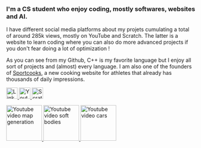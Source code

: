 ### I'm a CS student who enjoy coding, mostly softwares, websites and AI.
I have different social media platforms about my projets cumulating a total of around 285k views, mostly 
on YouTube and Scratch. The latter is a website to learn coding where you can also do more 
advanced projects if you don't fear doing a lot of optimization !

As you can see from my Github, C++ is my favorite language but I enjoy all sort of projects and (almost) every language.
I am also one of the founders of <a href="https://sportcooks.fr">Sportcooks</a>, a new cooking website for athletes that 
already has thousands of daily impressions.

<p align="left">
  <a href="https://www.linkedin.com/in/dorian-biagi/">
    <img src="https://img.shields.io/badge/LinkedIn-blue?style=for-the-badge&logo=linkedin&logoColor=white" alt="LinkedIn Badge" height="30px"/>
  </a>
  <a href="https://www.youtube.com/channel/UC2bqHEOtdeDQk3krOYv5ipQ">
    <img src="https://i.ibb.co/xF5m5bQ/youtube-140.png" alt="Youtube Badge" height="30px"/>
  </a>
  <a href="https://scratch.mit.edu/users/Dairop">
    <img src="https://i.ibb.co/SJhXdgF/scratch-265k.png" alt="Scratch Badge" height="30px"/>
  </a>
</p>

<p align="left">
    <a href="https://www.youtube.com/watch?v=m3RL3q7mTx0">
      <img src="https://i.ytimg.com/vi/m3RL3q7mTx0/maxresdefault.jpg" alt="Youtube video map generation" height="95px"/>
    </a>
    <a href="https://www.youtube.com/watch?v=KxlUuE6jKhM">
      <img src="https://i.ytimg.com/vi/KxlUuE6jKhM/maxresdefault.jpg" alt="Youtube video soft bodies" height="95px"/>
    </a>
    <a href="https://www.youtube.com/watch?v=aEoKkkrifrQ">
      <img src="https://i.ytimg.com/vi/aEoKkkrifrQ/maxresdefault.jpg" alt="Youtube video cars" height="95px"/>
    </a>
</p>
